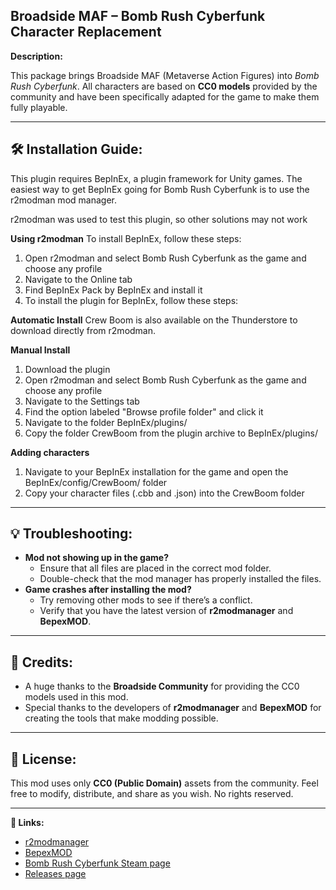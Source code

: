 ## **Broadside MAF – Bomb Rush Cyberfunk Character Replacement**

**Description:**

This package brings Broadside MAF (Metaverse Action Figures) into *Bomb Rush Cyberfunk*. All characters are based on **CC0 models** provided by the community and have been specifically adapted for the game to make them fully playable.

---

## **🛠 Installation Guide:**

This plugin requires BepInEx, a plugin framework for Unity games. The easiest way to get BepInEx going for Bomb Rush Cyberfunk is to use the r2modman mod manager.

r2modman was used to test this plugin, so other solutions may not work

**Using r2modman**
To install BepInEx, follow these steps:

1. Open r2modman and select Bomb Rush Cyberfunk as the game and choose any profile
2. Navigate to the Online tab
3. Find BepInEx Pack by BepInEx and install it
4. To install the plugin for BepInEx, follow these steps:

**Automatic Install**
Crew Boom is also available on the Thunderstore to download directly from r2modman.

**Manual Install**
1. Download the plugin
2. Open r2modman and select Bomb Rush Cyberfunk as the game and choose any profile
3. Navigate to the Settings tab
4. Find the option labeled "Browse profile folder" and click it
5. Navigate to the folder BepInEx/plugins/
6. Copy the folder CrewBoom from the plugin archive to BepInEx/plugins/

**Adding characters**
1. Navigate to your BepInEx installation for the game and open the BepInEx/config/CrewBoom/ folder
2. Copy your character files (.cbb and .json) into the CrewBoom folder

---

## **💡 Troubleshooting:**

- **Mod not showing up in the game?**
  - Ensure that all files are placed in the correct mod folder.
  - Double-check that the mod manager has properly installed the files.
- **Game crashes after installing the mod?**
  - Try removing other mods to see if there’s a conflict.
  - Verify that you have the latest version of **r2modmanager** and **BepexMOD**.

---

## **📢 Credits:**

- A huge thanks to the **Broadside Community** for providing the CC0 models used in this mod.
- Special thanks to the developers of **r2modmanager** and **BepexMOD** for creating the tools that make modding possible.

---

## **📝 License:**

This mod uses only **CC0 (Public Domain)** assets from the community. Feel free to modify, distribute, and share as you wish. No rights reserved.

---

**🔗 Links:**

- [r2modmanager](#)
- [BepexMOD](#)
- [Bomb Rush Cyberfunk Steam page](#)
- [Releases page](#)
